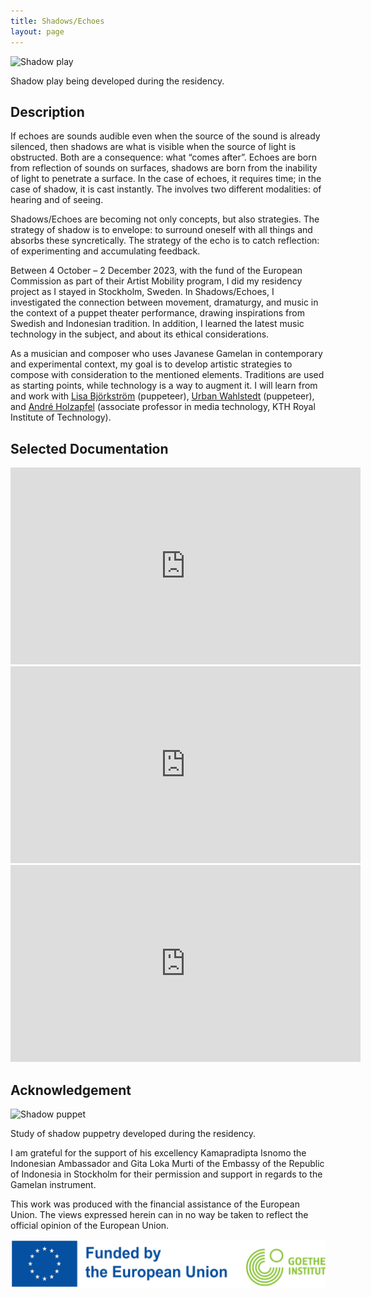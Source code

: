 ```yaml
---
title: Shadows/Echoes
layout: page
---
```



![Shadow play](https://i.postimg.cc/GhRPdGf6/vlcsnap-2023-12-14-20h26m19s944.png)
<figcaption>Shadow play being developed during the residency.</figcaption>

## Description

If echoes are sounds audible even when the source of the sound is already silenced, then shadows are what is visible when the source of light is obstructed. Both are a consequence: what “comes after”. Echoes are born from reflection of sounds on surfaces, shadows are born from the inability of light to penetrate a surface. In the case of echoes, it requires time; in the case of shadow, it is cast instantly. The involves two different modalities: of hearing and of seeing.

Shadows/Echoes are becoming not only concepts, but also strategies. The strategy of shadow is to envelope: to surround oneself with all things and absorbs these syncretically. The strategy of the echo is to catch reflection: of experimenting and accumulating feedback.

Between 4 October – 2 December 2023, with the fund of the European Commission as part of their Artist Mobility program, I did my residency project as I stayed in Stockholm, Sweden. In Shadows/Echoes, I investigated the connection between movement, dramaturgy, and music in the context of a puppet theater performance, drawing inspirations from Swedish and Indonesian tradition. In addition, I learned the latest music technology in the subject, and about its ethical considerations. 

As a musician and composer who uses Javanese Gamelan in contemporary and experimental context, my goal is to develop artistic strategies to compose with consideration to the mentioned elements. Traditions are used as starting points, while technology is a way to augment it. I will learn from and work with [Lisa Björkström](https://transitsthlm.se/en/artists/lisa-bjorkstrom/) (puppeteer), [Urban Wahlstedt](https://no.wikipedia.org/wiki/Urban_Wahlstedt) (puppeteer), and [André Holzapfel](https://www.kth.se/profile/holzap/) (associate professor in media technology, KTH Royal Institute of Technology).

## Selected Documentation

<iframe width="560" height="315" src="https://www.youtube-nocookie.com/embed/bqgwjxuVr6w?si=x3j1smK6HYpI51xk" title="YouTube video player" frameborder="0" allow="accelerometer; autoplay; clipboard-write; encrypted-media; gyroscope; picture-in-picture; web-share" referrerpolicy="strict-origin-when-cross-origin" allowfullscreen></iframe>

<iframe width="560" height="315" src="https://www.youtube-nocookie.com/embed/1OKbyBUX40Y?si=WDMNE1TUXr-HDK0h" title="YouTube video player" frameborder="0" allow="accelerometer; autoplay; clipboard-write; encrypted-media; gyroscope; picture-in-picture; web-share" referrerpolicy="strict-origin-when-cross-origin" allowfullscreen></iframe>

<iframe width="560" height="315" src="https://www.youtube.com/embed/OBkldpsJ_bQ?si=HJ5alUCmv9CdM-2k" title="YouTube video player" frameborder="0" allow="accelerometer; autoplay; clipboard-write; encrypted-media; gyroscope; picture-in-picture; web-share" referrerpolicy="strict-origin-when-cross-origin" allowfullscreen></iframe>

## Acknowledgement

![Shadow puppet](https://i.postimg.cc/d1mmFs8c/IMG-2415.jpg)
<figcaption>Study of shadow puppetry developed during the residency.</figcaption>

I am grateful for the support of his excellency Kamapradipta Isnomo the Indonesian Ambassador and Gita Loka Murti of the Embassy of the Republic of Indonesia in Stockholm for their permission and support in regards to the Gamelan instrument. 

This work was produced with the financial assistance of the European Union. The views expressed herein can in no way be taken to reflect the official opinion of the European Union.

![eu-logo](/assets/images/figures-echoes/eu-logo-blue-green.png)
